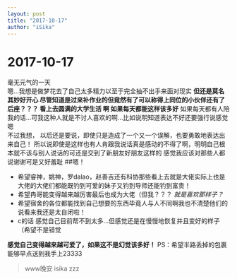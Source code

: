 ```yaml
---
layout: post
title: "2017-10-17"
author: "iSika"
---
```

# 2017-10-17
毫无元气的一天  
嗯...我想是做梦花去了自己太多精力以至于完全抽不出手来面对现实
**但还是莫名其妙好开心 尽管知道是过来补作业的但竟然有了可以称得上同位的小伙伴还有了后座？？？ 看上去圆满的大学生活 啊 如果每天都能这样该多好**
如果每天都有人陪我的话...可我这种人就是不讨人喜欢的啊...比如说明知道表达不好还要强行说感觉嗯  
不过我想， 以后还是要说，即使只是造成了一个又一个误解，也要勇敢地表达出来自己！
所以说即使是这样也有人肯跟我说话真是感动的不得了啊，明明自己根本就不该与别人说话的可还是交到了新朋友好朋友这样的
感觉我应该对那些人都说谢谢可是又好羞耻
##嗯！
* 希望睿神，姚神，罗dalao，赵善吉还有科协那些看上去就是大佬实际上也是大佬的大佬们都能既钓到可爱的妹子又钓到导师还能钓到富贵！
* 希望冉哥能变得越来越厉害最后也成为大佬（但我？？？ *就是喜欢那样子？*
* 希望宿舍的各位都能找到自己想要的东西毕竟人与人不同啊我也不清楚他们的说看来我还是太自闭啦！
* c的话 感觉自己目前帮不到太多...但感觉还是在慢慢地恢复并且变好的样子（希望不是错觉

**感觉自己变得越来越可爱了，如果这不是幻觉该多好！**
PS：希望半路丢掉的包裹能够早点送到我手上23333
> www晚安 isika zzz
